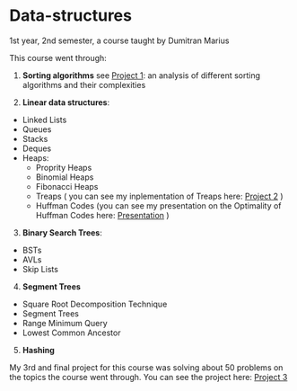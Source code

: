# Data-structures
1st year, 2nd semester, a course taught by Dumitran Marius

This course went through:

1. **Sorting algorithms**
    see <a href="https://github.com/stanbianca/Data-structures/tree/master/Project%201">Project 1</a>: an analysis of different sorting algorithms and their complexities
    
2. **Linear data structures**:
- Linked Lists
- Queues
- Stacks
- Deques
- Heaps:
  - Proprity Heaps
  - Binomial Heaps
  - Fibonacci Heaps
  - Treaps ( you can see my inplementation of Treaps here: <a href="https://github.com/stanbianca/Data-structures/tree/master/Project%202">Project 2</a> )
  - Huffman Codes (you can see my presentation on the Optimality of Huffman Codes here: <a href="https://github.com/stanbianca/Data-structures/blob/master/Optimality%20of%20Huffman%20Code.pdf">Presentation</a> )
  
3. **Binary Search Trees**:
- BSTs
- AVLs
- Skip Lists

4. **Segment Trees**
- Square Root Decomposition Technique
- Segment Trees
- Range Minimum Query
- Lowest Common Ancestor

5. **Hashing**

My 3rd and final project for this course was solving about 50 problems on the topics the course went through. You can see the project here: <a href="https://github.com/stanbianca/Data-structures/tree/master/Project%203">Project 3</a>
    
